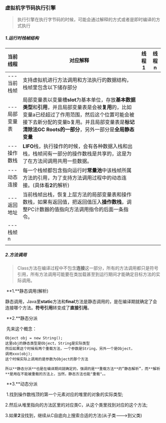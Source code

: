 ### 虚拟机字节码执行引擎

> 执行引擎在执行字节码的时候，可能会通过解释的方式或者是即时编译的方式执行



##### 1.运行时栈帧结构

| 当前线程     | 对应解释                                     | 线程1  | 线程n  |
| :------- | ---------------------------------------- | ---- | ---- |
| ---当前栈帧  | 支持虚拟机进行方法调用和方法执行的数据结构，栈帧里包含以下储存部分        |      |      |
| ---局部变量表 | 局部变量表以变量槽**slot**为基本单位，存放**基本数据类型**和**引用**，并且局部变量表是会被**复用**的，比如变量a已经超过了作用范围，然后这个位置可能会被接下去新分配的变量b复用。并且局部变量表是**标记清除法GC Roots的一部分**，另外一部分是**全局静态变量** |      |      |
| ---操作数栈  | **LIFO**栈，执行操作的时候，会有各种数据入栈和出栈，栈帧间有一部分的操作数栈是共享的，这是为了在方法间调用共用一些数据。 |      |      |
| ---动态连接  | 每一个栈帧都包含指向运行时**常量池**中该栈帧所属方法的引用，为了支持方法调用过程中的动态连接。(具体看**2**的解析) |      |      |
| ---返回地址  | 当前栈帧出栈，恢复上层方法的局部变量表和操作数栈，如果有返回值，把返回值压入**操作数栈**，调整PC计数器的值指向方法调用指令的后面一条指令。 |      |      |
| ---栈帧n   |                                          |      |      |
|          |                                          |      |      |



##### 2.方法调用

> Class方法在编译过程中不包含**连接**这一部分，所有的方法调用都只是符号引用，所有方法调用可能要在类加载甚至到运行期间才能确定目标方法的实际调用。

​	**1.**静态调用(解析)

​	   静态调用，Java里**static**方法和**final**方法是静态调用的，是在编译期就确定了会连接哪个方法。**符号引用**转变成了**直接引用**。

​	**2.**静态分派

​	    先来这个概念：

```
Object obj = new String();
这里obj的静态类型是Object，String是实际类型
然后如果这个时候有两个重载方法，一个参数是String，另外一个是Object，
调用xxx(obj);
这个时候实际上调用的是参数为Object的那个方法
```

 	所以**静态分派**也是在编译期间就确定的，强调的是**重载方法**的“静态解析”，而**解析**是用在不能被重载的方法上，当然，静态方法也能"重载"。。

​	**3.**动态分派

​	   1.找到操作数栈顶的第一个元素对应的堆里的对象的实际类型;

​	   2.然后从堆里指向的方法区里的对应类C，从这个类里找到对应的这个方法;

​	   3.如果**2**没找到，继续从C自底向上搜索合适的方法(从子类--->到父类)
